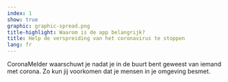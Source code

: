 ```yaml
---
index: 1
show: true
graphic: graphic-spread.png
title-highlight: Waarom is de app belangrijk?
title: Help de verspreiding van het coronavirus te stoppen
lang: fr
---
```


CoronaMelder waarschuwt je nadat je in de buurt bent geweest van iemand met corona. Zo kun jij voorkomen dat je mensen in je omgeving besmet.
